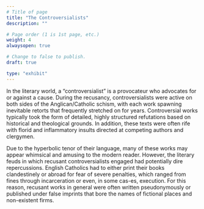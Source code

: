 ```yaml
---
# Title of page
title: "The Controversialists"
description: ""

# Page order (1 is 1st page, etc.)
weight: 4
alwaysopen: true

# Change to false to publish.
draft: true

type: "exhibit"
---
```

In the literary world, a “controversialist” is a provocateur who advocates for or against a cause. During the recusancy, controversialists were active on both sides of the Anglican/Catholic schism, with each work spawning inevitable retorts that frequently stretched on for years. Controversial works typically took the form of detailed, highly structured refutations based on historical and theological grounds. In addition, these texts were often rife with florid and inflammatory insults directed at competing authors and clergymen. 

 
Due to the hyperbolic tenor of their language, many of these works may appear whimsical and amusing to the modern reader. However, the literary feuds in which recusant controversialists engaged had potentially dire repercussions. English Catholics had to either print their books clandestinely or abroad for fear of severe penalties, which ranged from fines through incarceration or even, in some cas-es, execution. For this reason, recusant works in general were often written pseudonymously or published under false imprints that bore the names of fictional places and non-existent firms. 

